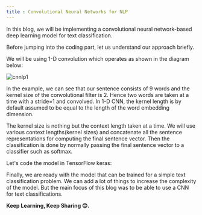 ```yaml
---
title : Convolutional Neural Networks for NLP
---
```


In this blog, we will be implementing a convolutional neural network-based deep learning model for text classification.

Before jumping into the coding part, let us understand our approach briefly.

We will be using 1-D convolution which operates as shown in the diagram below:

![cnnlp1](https://1.bp.blogspot.com/-_fJE_gS9F2g/XamNbt-SSQI/AAAAAAAAPe4/p2kNrHTRkuw9hxJter56RhOIKipXLWl-QCLcBGAsYHQ/s1600/1_aBN2Ir7y2E-t2AbekOtEIw.png)

In the example, we can see that our sentence consists of 9 words and the kernel size of the convolutional filter is 2. 
Hence two words are taken at a time with a stride=1 and convolved. In 1-D CNN, the kernel length is by default assumed to be 
equal to the length of the word embedding dimension. 

The kernel size is nothing but the context length taken at a time. We will use various context lengths(kernel sizes) and 
concatenate all the sentence representations for computing the final sentence vector. Then the classification is done by 
normally passing the final sentence vector to a classifier such as softmax.


Let's code the model in TensorFlow keras:

<script src="https://gist.github.com/spraphul/f3263a847f6a583af7a3fa282d05937c.js"></script>

Finally, we are ready with the model that can be trained for a simple text classification problem. We can add a lot of things to increase the complexity of the model. 
But the main focus of this blog was to be able to use a CNN for text classifications.

**Keep Learning, Keep Sharing 😊.**
